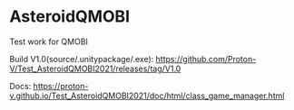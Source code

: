 # AsteroidQMOBI

Test work for QMOBI

Build V1.0(source/.unitypackage/.exe):
https://github.com/Proton-V/Test_AsteroidQMOBI2021/releases/tag/V1.0

Docs: 
https://proton-v.github.io/Test_AsteroidQMOBI2021/doc/html/class_game_manager.html
